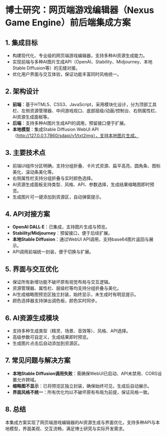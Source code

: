 # 博士研究：网页端游戏编辑器（Nexus Game Engine）前后端集成方案

## 1. 集成目标
- 构建现代化、专业级的网页端游戏编辑器，支持多种AI资源生成能力。
- 实现前端与多种AI图片生成API（OpenAI、Stability、Midjourney、本地Stable Diffusion等）的无缝对接。
- 优化用户界面与交互体验，保证功能丰富同时风格统一。

## 2. 架构设计
- **前端**：基于HTML5、CSS3、JavaScript，采用模块化设计，分为顶部工具栏、左侧资源管理器、中间游戏视口、底部层级/动画/控制台、右侧属性栏、AI资源生成面板等。
- **后端**：支持多种AI图片生成API的调用，预留接口便于扩展。
- **本地模型**：集成Stable Diffusion WebUI API（http://127.0.0.1:7860/sdapi/v1/txt2img），支持本地图片生成。

## 3. 主要技术点
- 前端UI组件分区明确，支持分组折叠、卡片式资源、扁平高亮、圆角条、图标美化、滚动条美化等。
- 右侧属性栏支持分组折叠与实时颜色选择。
- AI资源生成面板支持类型、风格、API、参数选择，生成结果缩略图即时预览。
- 生成图片可一键添加到资源区，自动弹窗提示。

## 4. API对接方案
- **OpenAI DALL·E**：已集成，支持图片生成与预览。
- **Stability/Midjourney**：预留接口，便于后续扩展。
- **本地Stable Diffusion**：通过WebUI API调用，支持base64图片返回与展示。
- API调用前端统一封装，便于切换与扩展。

## 5. 界面与交互优化
- 保证所有新增功能不破坏原有视觉布局与交互逻辑。
- 资源管理器、属性栏、层级栏等均支持分组折叠与美化。
- AI生成缩略图预览区独立封装，始终显示，未生成时有明显提示。
- 颜色选择器支持弹出调色板，颜色实时同步。

## 6. AI资源生成模块
- 支持多种生成类型（精灵、场景、音效等）、风格、API选择。
- 高级参数可自定义，生成结果即时预览。
- 生成图片点击后自动添加到资源区。

## 7. 常见问题与解决方案
- **本地Stable Diffusion调用失败**：需确保WebUI已启动、API未禁用、CORS设置允许跨域。
- **缩略图不显示**：已将预览区独立封装，确保始终可见，生成后自动展示。
- **界面风格不统一**：所有优化均以不破坏原有布局为前提，保证风格一致。

## 8. 总结
本集成方案实现了网页端游戏编辑器的AI资源生成与界面优化，支持多种API与本地模型，界面美观、交互流畅，满足博士研究与实际开发需求。 